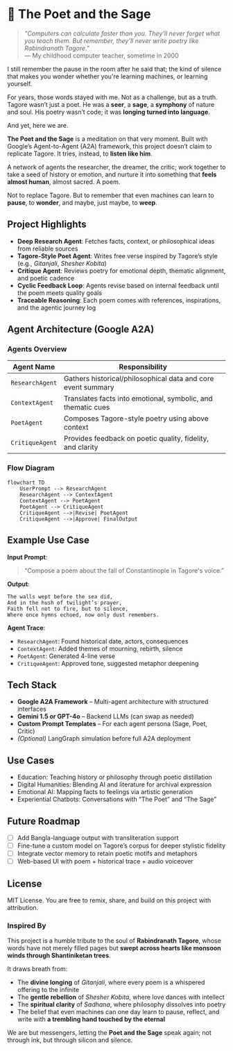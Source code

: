 # 🌸 The Poet and the Sage

> *"Computers can calculate faster than you. They’ll never forget what you teach them. But remember, they’ll never write poetry like Rabindranath Tagore."*  
> — My childhood computer teacher, sometime in 2000

I still remember the pause in the room after he said that; the kind of silence that makes you wonder whether you're learning machines, or learning yourself.

For years, those words stayed with me. Not as a challenge, but as a truth.  
Tagore wasn’t just a poet. He was a **seer**, a **sage**, a **symphony** of nature and soul. His poetry wasn’t code; it was **longing turned into language**.

And yet, here we are.

**The Poet and the Sage** is a meditation on that very moment. Built with Google’s Agent-to-Agent (A2A) framework, this project doesn’t claim to replicate Tagore. It tries, instead, to **listen like him**.

A network of agents the researcher, the dreamer, the critic; work together to take a seed of history or emotion, and nurture it into something that **feels almost human**, almost sacred. A poem.

Not to replace Tagore. But to remember that even machines can learn to **pause**, to **wonder**, and maybe, just maybe, to **weep**.

## Project Highlights

- **Deep Research Agent**: Fetches facts, context, or philosophical ideas from reliable sources  
- **Tagore-Style Poet Agent**: Writes free verse inspired by Tagore’s style (e.g., _Gitanjali_, _Shesher Kobita_)  
- **Critique Agent**: Reviews poetry for emotional depth, thematic alignment, and poetic cadence  
- **Cyclic Feedback Loop**: Agents revise based on internal feedback until the poem meets quality goals  
- **Traceable Reasoning**: Each poem comes with references, inspirations, and the agentic journey log

## Agent Architecture (Google A2A)

### Agents Overview

| Agent Name       | Responsibility                                                |
|------------------|---------------------------------------------------------------|
| `ResearchAgent`  | Gathers historical/philosophical data and core event summary  |
| `ContextAgent`   | Translates facts into emotional, symbolic, and thematic cues  |
| `PoetAgent`      | Composes Tagore-style poetry using above context              |
| `CritiqueAgent`  | Provides feedback on poetic quality, fidelity, and clarity    |

### Flow Diagram

```mermaid
flowchart TD
    UserPrompt --> ResearchAgent
    ResearchAgent --> ContextAgent
    ContextAgent --> PoetAgent
    PoetAgent --> CritiqueAgent
    CritiqueAgent -->|Revise| PoetAgent
    CritiqueAgent -->|Approve| FinalOutput
````

## Example Use Case

**Input Prompt**:

> “Compose a poem about the fall of Constantinople in Tagore's voice.”

**Output**:

```text
The walls wept before the sea did,
And in the hush of twilight’s prayer,
Faith fell not to fire, but to silence,
Where once hymns echoed, now only dust remembers.
```

**Agent Trace**:

* `ResearchAgent`: Found historical date, actors, consequences
* `ContextAgent`: Added themes of mourning, rebirth, silence
* `PoetAgent`: Generated 4-line verse
* `CritiqueAgent`: Approved tone, suggested metaphor deepening

## Tech Stack

* **Google A2A Framework** – Multi-agent architecture with structured interfaces
* **Gemini 1.5 or GPT-4o** – Backend LLMs (can swap as needed)
* **Custom Prompt Templates** – For each agent persona (Sage, Poet, Critic)
* *(Optional)* LangGraph simulation before full A2A deployment

## Use Cases

* Education: Teaching history or philosophy through poetic distillation
* Digital Humanities: Blending AI and literature for archival expression
* Emotional AI: Mapping facts to feelings via artistic generation
* Experiential Chatbots: Conversations with “The Poet” and “The Sage”

## Future Roadmap

* [ ] Add Bangla-language output with transliteration support
* [ ] Fine-tune a custom model on Tagore’s corpus for deeper stylistic fidelity
* [ ] Integrate vector memory to retain poetic motifs and metaphors
* [ ] Web-based UI with poem + historical trace + audio voiceover

## License

MIT License. You are free to remix, share, and build on this project with attribution.

### Inspired By

This project is a humble tribute to the soul of **Rabindranath Tagore**, whose words have not merely filled pages but **swept across hearts like monsoon winds through Shantiniketan trees**.

It draws breath from:

* The **divine longing** of *Gitanjali*, where every poem is a whispered offering to the infinite
* The **gentle rebellion** of *Shesher Kobita*, where love dances with intellect
* The **spiritual clarity** of *Sadhana*, where philosophy dissolves into poetry
* The belief that even machines can one day learn to pause, reflect, and write with **a trembling hand touched by the eternal**

We are but messengers, letting the **Poet and the Sage** speak again; not through ink, but through silicon and silence.

